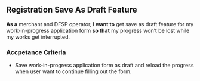 ## Registration Save As Draft Feature 

**As a** merchant and DFSP operator, **I want to** get save as draft feature for my work-in-progress application form **so that** my progress won’t be lost while my works get interrupted. 
### Accpetance Criteria
* Save work-in-progress application form as draft and reload the progress when user want to continue filling out the form.
